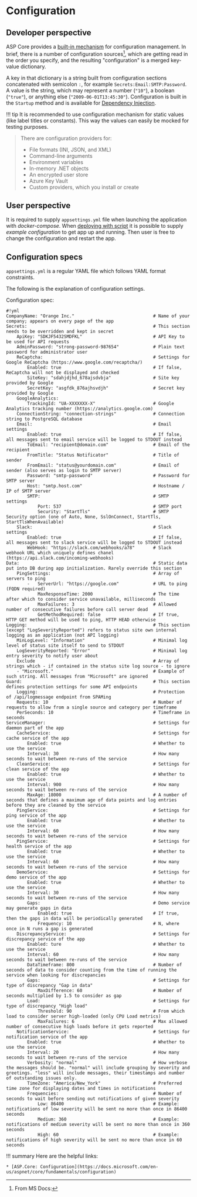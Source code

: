 # Configuration

## Developer perspective

ASP Core provides a [built-in mechanism](https://docs.microsoft.com/en-us/aspnet/core/fundamentals/configuration) for configuration management.
In brief, there is a number of configuration sources[^1], which are getting read in the order you specify, and the resulting "configuration" is a merged key-value dictionary.

A key in that dictionary is a string built from configuration sections concatenated with semicolon `:`, for example `Secrets:Email:SMTP:Password`.
A value is the string, which may represent a number (`"10"`), a boolean (`"true"`), or anything else (`"2009-06-01T13:45:30"`).
Configuration is built in the `Startup` method and is available for [Dependency Injection](server/#dependency-injection).

!!! tip
	It is recommended to use configuration mechanism for static values (like label titles or constants).
	This way the values can easily be mocked for testing purposes.

[^1]: From MS Docs:
> There are configuration providers for:
>
> * File formats (INI, JSON, and XML)
> * Command-line arguments
> * Environment variables
> * In-memory .NET objects
> * An encrypted user store
> * Azure Key Vault
> * Custom providers, which you install or create

## User perspective

It is required to supply `appsettings.yml` file when launching the application with *docker-compose*.
When [deploying with script](deployment/) it is possible to supply *example configuration* to get app up and running.
Then user is free to change the configuration and restart the app.

## Configuration specs

`appsettings.yml` is a regular YAML file which follows YAML format constraints.

The following is the explanation of configuration settings.

Configuration spec:

	#!yml
	CompanyName: "Orange Inc."								# Name of your company; appears on every page of the app
	Secrets:												# This section needs to be overridden and kept in secret
		ApiKey: "SDKJF5432SMDFKL"							# API Key to be used for API requests
		AdminPassword: "strong-password-987654" 			# Plain text password for administrator user
		ReCaptcha: 											# Settings for Google ReCaptcha (https://www.google.com/recaptcha/)
			Enabled: true 									# If false, ReCaptcha will not be displayed and checked
			SiteKey: "sdahjdjhd_678ajsdvbja" 				# Site key provided by Google
			SecretKey: "asgfdk_876ajhsvdjh" 				# Secret key provided by Google
		GoogleAnalytics:
			TrackingId: "UA-XXXXXXX-X"						# Google Analytics tracking number (https://analytics.google.com)
		ConnectionString: "connection-strings"				# Connection string to PostgreSQL database
		Email: 												# Email settings
			Enabled: true 									# If false, all messages sent to email service will be logged to STDOUT instead
			ToEmail: "recipient@domain.com" 				# Email of the recipient
			FromTitle: "Status Notificator" 				# Title of sender
			FromEmail: "status@yourdomain.com" 				# Email of sender (also serves as login to SMTP server)
			Password: "smtp-password" 						# Password for SMTP server
			Host: "smtp.host.com" 							# Hostname / IP of SMTP server
			SMTP: 											# SMTP settings
				Port: 537 									# SMTP port
				Security: "StartTls" 						# SMTP Security option (one of Auto, None, SslOnConnect, StartTls, StartTlsWhenAvailable)
		Slack: 												# Slack settings
			Enabled: true 									# If false, all messages sent to slack service will be logged to STDOUT instead
			WebHook: "https://slack.com/webhooks/a78" 		# Slack webhook URL which uniquely defines chanel (https://api.slack.com/incoming-webhooks)
	Data: 													# Static data put into DB during app initialization. Rarely override this section
		PingSettings: 										# Array of servers to ping
			-	ServerUrl: "https://google.com" 			# URL to ping (FQDN required)
				MaxResponseTime: 2000 						# The time after which to consider service unavailable, milliseconds
				MaxFailures: 3 								# Allowed number of consecutive failures before call server dead
				GetMethodRequired: false 					# If true, HTTP GET method will be used to ping, HTTP HEAD otherwise
	Logging: 												# This section (except "LogSeverityReported") refers to status site own internal logging as an application (not API logging)
		MinLogLevel: "Information"	 						# Minimal log level of status site itself to send to STDOUT
		LogSeverityReported: "Error"	 					# Minimal log entry severity to notify user about
		Exclude 											# Array of strings which - if contained in the status site log source - to ignore
		- "Microsoft."										# Example of such string. All messages from "Microsoft" are ignored
	Guard: 													# This section defines protection settings for some API endpoints
		Logging: 											# Protection of /api/logmessage endpoint from SPAMing
		Requests: 10 										# Number of requests to allow from a single source and category per timeframe
		PerSeconds: 10 										# Timeframe in seconds
	ServiceManager: 										# Settings for daemon part of the app
		CacheService: 										# Settings for cache service of the app
			Enabled: true 									# Whether to use the service
			Interval: 30 									# How many seconds to wait between re-runs of the service
		CleanService: 										# Settings for clean service of the app
			Enabled: true 									# Whether to use the service
			Interval: 900 									# How many seconds to wait between re-runs of the service
			MaxAge: 18000 									# A number of seconds that defines a maximum age of data points and log entries before they are cleaned by the service
		PingService: 										# Settings for ping service of the app
			Enabled: true 									# Whether to use the service
			Interval: 60									# How many seconds to wait between re-runs of the service
		PingService: 										# Settings for health service of the app
			Enabled: true 									# Whether to use the service
			Interval: 60									# How many seconds to wait between re-runs of the service
		DemoService: 										# Settings for demo service of the app
			Enabled: true 									# Whether to use the service
			Interval: 30 									# How many seconds to wait between re-runs of the service
			Gaps: 											# Demo service may generate gaps in data
				Enabled: true 								# If true, then the gaps in data will be periodically generated
				Frequency: 10 								# N, where once in N runs a gap is generated
		DiscrepancyService: 								# Settings for discrepancy service of the app
			Enabled: ture 									# Whether to use the service
			Interval: 60 									# How many seconds to wait between re-runs of the service
			DataTimeframe: 800 								# Number of seconds of data to consider counting from the time of running the service when looking for discrepancies
			Gaps: 											# Settings for type of discrepancy "Gap in data"
				MaxDifference: 60 							# Number of seconds multiplied by 1.5 to consider as gap
			Load: 											# Settings for type of discrepancy "High load" 
				Threshold: 90 								# From which load to consider server high-loaded (only CPU Load metrics)
				MaxFailures: 6 								# Max allowed number of consecutive high loads before it gets reported
		NotificationService: 								# Settings for notification service of the app
			Enabled: true 									# Whether to use the service
			Interval: 20									# How many seconds to wait between re-runs of the service
			Verbosity: "normal"								# How verbose the messages should be. "normal" will include grouping by severity and greetings. "less" will include messages, their timestamps and number of outstanding issues only.
			TimeZone: "America/New_York"					# Preferred time zone for displaying dates and times in notifications
			Frequencies: 									# Number of seconds to wait before sending out notifications of given severity
				Low: 86400 									# Example: notifications of low severity will be sent no more than once in 86400 seconds
				Medium: 360 								# Example: notifications of medium severity will be sent no more than once in 360 seconds
				High: 60 									# Example: notifications of high severity will be sent no more than once in 60 seconds

!!! summary
    Here are the helpful links:
	
	* [ASP.Core: Configuration](https://docs.microsoft.com/en-us/aspnet/core/fundamentals/configuration)

